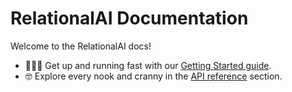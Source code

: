 # RelationalAI Documentation

Welcome to the RelationalAI docs!

- 🏃🏽‍♂️ Get up and running fast with our [Getting Started guide](./getting_started.md).
- 🤓 Explore every nook and cranny in the [API reference](./api_reference/) section.
